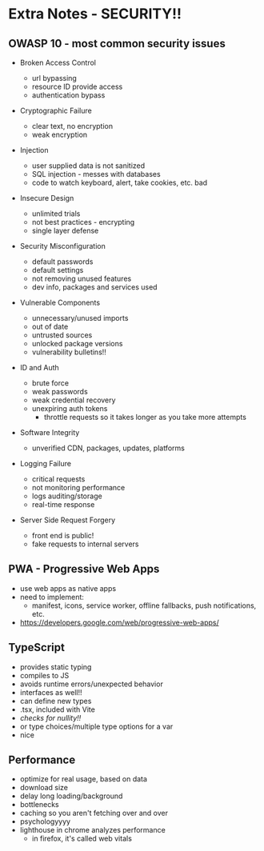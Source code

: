 # Extra Notes - SECURITY!!

## OWASP 10 - most common security issues
* Broken Access Control
  * url bypassing
  * resource ID provide access
  * authentication bypass

* Cryptographic Failure
  * clear text, no encryption
  * weak encryption

* Injection
  * user supplied data is not sanitized
  * SQL injection - messes with databases
  * code to watch keyboard, alert, take cookies, etc. bad

* Insecure Design
  * unlimited trials
  * not best practices - encrypting
  * single layer defense

* Security Misconfiguration
  * default passwords
  * default settings
  * not removing unused features
  * dev info, packages and services used

* Vulnerable Components
  * unnecessary/unused imports
  * out of date
  * untrusted sources
  * unlocked package versions
  * vulnerability bulletins!!

* ID and Auth
  * brute force
  * weak passwords
  * weak credential recovery
  * unexpiring auth tokens
    * throttle requests so it takes longer as you take more attempts

* Software Integrity
  * unverified CDN, packages, updates, platforms

* Logging Failure
  * critical requests
  * not monitoring performance
  * logs auditing/storage
  * real-time response

* Server Side Request Forgery
  * front end is public!
  * fake requests to internal servers

## PWA - Progressive Web Apps
* use web apps as native apps
* need to implement: 
  * manifest, icons, service worker, offline fallbacks, push notifications, etc.
* https://developers.google.com/web/progressive-web-apps/


## TypeScript 
* provides static typing
* compiles to JS
* avoids runtime errors/unexpected behavior
* interfaces as well!!
* can define new types
* .tsx, included with Vite
* *checks for nullity!!*
* or type choices/multiple type options for a var
* nice

## Performance
* optimize for real usage, based on data
* download size
* delay long loading/background
* bottlenecks
* caching so you aren't fetching over and over
* psychologyyyy
* lighthouse in chrome analyzes performance
  * in firefox, it's called web vitals

